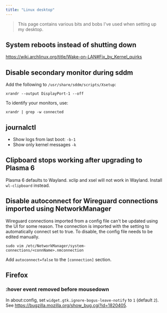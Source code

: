 ```yaml
---
title: "Linux desktop"
---
```


> This page contains various bits and bobs I've used when setting up my desktop.

## System reboots instead of shutting down

https://wiki.archlinux.org/title/Wake-on-LAN#Fix_by_Kernel_quirks

## Disable secondary monitor during sddm

Add the following to `/usr/share/sddm/scripts/Xsetup`:

```
xrandr --output DisplayPort-1 --off
```

To identify your monitors, use:

```
xrandr | grep -w connected
```

## journalctl

- Show logs from last boot: `-b-1`
- Show only kernel messages `-k`

## Clipboard stops working after upgrading to Plasma 6

Plasma 6 defaults to Wayland. xclip and xsel will not work in Wayland. Install `wl-clipboard` instead.

## Disable autoconnect for Wireguard connections imported using NetworkManager

Wireguard connections imported from a config file can't be updated using the UI
for some reason. The connection is imported with the setting to automatically
connect set to true. To disable, the config file needs to be edited manually.

```
sudo vim /etc/NetworkManager/system-connections/<connName>.nmconnection
```

Add `autoconnect=false` to the `[connection]` section.

## Firefox

### :hover event removed before mousedown

In about:config, set `widget.gtk.ignore-bogus-leave-notify` to `1` (default `2`). See https://bugzilla.mozilla.org/show_bug.cgi?id=1820405.
